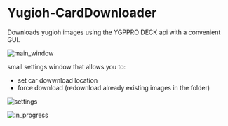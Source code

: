 # Yugioh-CardDownloader
Downloads yugioh images using the YGPPRO DECK api with a convenient GUI.

![main_window](https://github.com/MathiasLArt/Yugioh-CardDownloader/assets/59111832/7dcdab7c-0ce7-4bb2-8d7a-8962f334367e)

small settings window that allows you to:
  - set car dowwnload location
  - force download (redownload already existing images in the folder)

![settings](https://github.com/MathiasLArt/Yugioh-CardDownloader/assets/59111832/8a4dbce0-6776-4114-8564-a43d7eb37898)

![in_progress](https://github.com/MathiasLArt/Yugioh-CardDownloader/assets/59111832/cb01888c-dcdb-4489-afcd-59ffc4a41651)

